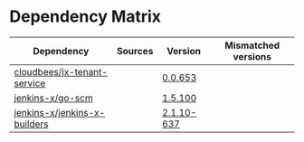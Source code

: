# Dependency Matrix

Dependency | Sources | Version | Mismatched versions
---------- | ------- | ------- | -------------------
[cloudbees/jx-tenant-service](https://github.com/cloudbees/jx-tenant-service) |  | [0.0.653](https://github.com/cloudbees/jx-tenant-service/releases/tag/v0.0.653) | 
[jenkins-x/go-scm](https://github.com/jenkins-x/go-scm) |  | [1.5.100]() | 
[jenkins-x/jenkins-x-builders](https://github.com/jenkins-x/jenkins-x-builders) |  | [2.1.10-637]() | 
